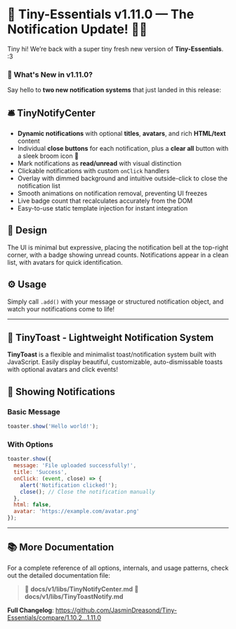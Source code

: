 # 🎉 Tiny-Essentials v1.11.0 — The Notification Update! 🚨🔔

Tiny hi! We’re back with a super tiny fresh new version of **Tiny-Essentials**. :3

### 🌟 What's New in v1.11.0?

Say hello to **two new notification systems** that just landed in this release:

## 🛎️ TinyNotifyCenter

- **Dynamic notifications** with optional **titles**, **avatars**, and rich **HTML/text** content  
- Individual **close buttons** for each notification, plus a **clear all** button with a sleek broom icon 🧹  
- Mark notifications as **read/unread** with visual distinction  
- Clickable notifications with custom `onClick` handlers  
- Overlay with dimmed background and intuitive outside-click to close the notification list  
- Smooth animations on notification removal, preventing UI freezes  
- Live badge count that recalculates accurately from the DOM  
- Easy-to-use static template injection for instant integration

## 🎨 Design

The UI is minimal but expressive, placing the notification bell at the top-right corner, with a badge showing unread counts. Notifications appear in a clean list, with avatars for quick identification.

## ⚙️ Usage

Simply call `.add()` with your message or structured notification object, and watch your notifications come to life!

---

## 📣 TinyToast - Lightweight Notification System

**TinyToast** is a flexible and minimalist toast/notification system built with JavaScript.
Easily display beautiful, customizable, auto-dismissable toasts with optional avatars and click events!

## 💬 Showing Notifications

### Basic Message

```js
toaster.show('Hello world!');
```

### With Options

```js
toaster.show({
  message: 'File uploaded successfully!',
  title: 'Success',
  onClick: (event, close) => {
    alert('Notification clicked!');
    close(); // Close the notification manually
  },
  html: false,
  avatar: 'https://example.com/avatar.png'
});
```
---

## 📚 More Documentation

For a complete reference of all options, internals, and usage patterns, check out the detailed documentation file:

> 📄 **docs/v1/libs/TinyNotifyCenter.md**
> 📄 **docs/v1/libs/TinyToastNotify.md**

**Full Changelog**: https://github.com/JasminDreasond/Tiny-Essentials/compare/1.10.2...1.11.0